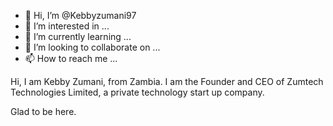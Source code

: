 - 👋 Hi, I’m @Kebbyzumani97
- 👀 I’m interested in ...
- 🌱 I’m currently learning ...
- 💞️ I’m looking to collaborate on ...
- 📫 How to reach me ...

<!---
Kebbyzumani97/Kebbyzumani97 is a ✨ special ✨ repository because its `README.md` (this file) appears on your GitHub profile.
You can click the Preview link to take a look at your changes.
--->
Hi, I am Kebby Zumani, from Zambia.
I am the Founder and CEO of 
Zumtech Technologies Limited, a 
private technology start up company.

Glad to be here.
